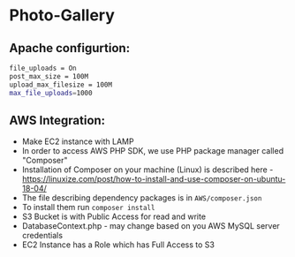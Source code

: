 # Photo-Gallery

## Apache configurtion:
```bash
file_uploads = On
post_max_size = 100M
upload_max_filesize = 100M
max_file_uploads=1000
```

## AWS Integration:
* Make EC2 instance with LAMP  
* In order to access AWS PHP SDK, we use PHP package manager called "Composer"  
* Installation of Composer on your machine (Linux) is described here - https://linuxize.com/post/how-to-install-and-use-composer-on-ubuntu-18-04/  
* The file describing dependency packages is in ```AWS/composer.json``` 
* To install them run ```composer install```  
* S3 Bucket is with Public Access for read and write  
* DatabaseContext.php - may change based on you AWS MySQL server credentials  
* EC2 Instance has a Role which has Full Access to S3  
